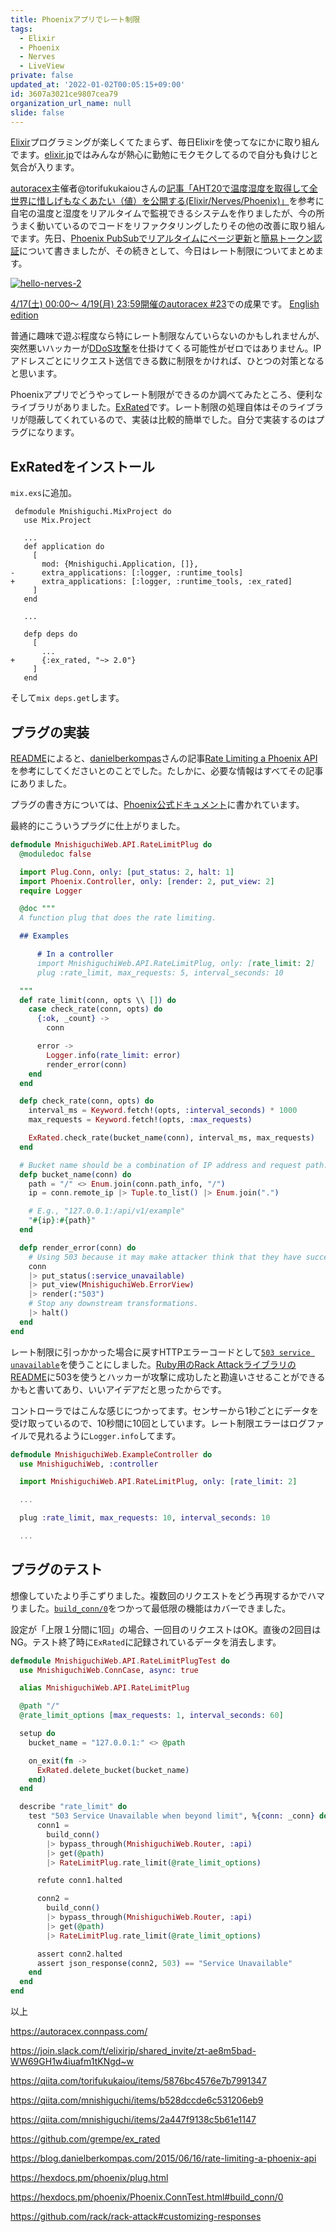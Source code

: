 ```yaml
---
title: Phoenixアプリでレート制限
tags:
  - Elixir
  - Phoenix
  - Nerves
  - LiveView
private: false
updated_at: '2022-01-02T00:05:15+09:00'
id: 3607a3021ce9807cea79
organization_url_name: null
slide: false
---
```

[Elixir](https://elixir-lang.org/)プログラミングが楽しくてたまらず、毎日Elixirを使ってなにかに取り組んでます。[elixir.jp](https://join.slack.com/t/elixirjp/shared_invite/zt-ae8m5bad-WW69GH1w4iuafm1tKNgd~w)ではみんなが熱心に勤勉にモクモクしてるので自分も負けじと気合が入ります。

[autoracex](https://autoracex.connpass.com/)主催者@torifukukaiouさんの[記事「AHT20で温度湿度を取得して全世界に惜しげもなくあたい（値）を公開する(Elixir/Nerves/Phoenix)」](https://qiita.com/torifukukaiou/items/5876bc4576e7b7991347)を参考に自宅の温度と湿度をリアルタイムで監視できるシステムを作りましたが、今の所うまく動いているのでコードをリファクタリングしたりその他の改善に取り組んでます。先日、[Phoenix PubSubでリアルタイムにページ更新](https://qiita.com/mnishiguchi/items/b528dccde6c531206eb9)と[簡易トークン認証](https://qiita.com/mnishiguchi/items/2a447f9138c5b61e1147)について書きましたが、その続きとして、今日はレート制限についてまとめます。

[![hello-nerves-2](https://user-images.githubusercontent.com/7563926/113411295-6508b380-9383-11eb-81ef-942e0999d0cd.gif)](https://dev.to/mnishiguchi/iot-development-using-rapberry-pi-and-elixir-iij)


[4/17(土) 00:00〜 4/19(月) 23:59開催のautoracex #23](https://autoracex.connpass.com/event/210477/)での成果です。
[English edition](https://dev.to/mnishiguchi/rate-limiter-for-phoenix-app-3j2n)

普通に趣味で遊ぶ程度なら特にレート制限なんていらないのかもしれませんが、突然悪いハッカーが[DDoS攻撃](https://ja.wikipedia.org/wiki/DoS%E6%94%BB%E6%92%83)を仕掛けてくる可能性がゼロではありません。IPアドレスごとにリクエスト送信できる数に制限をかければ、ひとつの対策となると思います。

Phoenixアプリでどうやってレート制限ができるのか調べてみたところ、便利なライブラリがありました。[ExRated](https://github.com/grempe/ex_rated)です。レート制限の処理自体はそのライブラリが隠蔽してくれているので、実装は比較的簡単でした。自分で実装するのはプラグになります。

## ExRatedをインストール

`mix.exs`に追加。

```diff_elixir
 defmodule Mnishiguchi.MixProject do
   use Mix.Project

   ...
   def application do
     [
       mod: {Mnishiguchi.Application, []},
-      extra_applications: [:logger, :runtime_tools]
+      extra_applications: [:logger, :runtime_tools, :ex_rated]
     ]
   end

   ...

   defp deps do
     [
       ...
+      {:ex_rated, "~> 2.0"}
     ]
   end
```

そして`mix deps.get`します。

## プラグの実装

[README](https://github.com/grempe/ex_rated)によると、[danielberkompas](https://github.com/danielberkompas)さんの記事[Rate Limiting a Phoenix API](https://blog.danielberkompas.com/2015/06/16/rate-limiting-a-phoenix-api)を参考にしてくださいとのことでした。たしかに、必要な情報はすべてその記事にありました。

プラグの書き方については、[Phoenix公式ドキュメント](https://hexdocs.pm/phoenix/plug.html)に書かれています。

最終的にこういうプラグに仕上がりました。

```elixir
defmodule MnishiguchiWeb.API.RateLimitPlug do
  @moduledoc false

  import Plug.Conn, only: [put_status: 2, halt: 1]
  import Phoenix.Controller, only: [render: 2, put_view: 2]
  require Logger

  @doc """
  A function plug that does the rate limiting.

  ## Examples

      # In a controller
      import MnishiguchiWeb.API.RateLimitPlug, only: [rate_limit: 2]
      plug :rate_limit, max_requests: 5, interval_seconds: 10

  """
  def rate_limit(conn, opts \\ []) do
    case check_rate(conn, opts) do
      {:ok, _count} ->
        conn

      error ->
        Logger.info(rate_limit: error)
        render_error(conn)
    end
  end

  defp check_rate(conn, opts) do
    interval_ms = Keyword.fetch!(opts, :interval_seconds) * 1000
    max_requests = Keyword.fetch!(opts, :max_requests)

    ExRated.check_rate(bucket_name(conn), interval_ms, max_requests)
  end

  # Bucket name should be a combination of IP address and request path.
  defp bucket_name(conn) do
    path = "/" <> Enum.join(conn.path_info, "/")
    ip = conn.remote_ip |> Tuple.to_list() |> Enum.join(".")

    # E.g., "127.0.0.1:/api/v1/example"
    "#{ip}:#{path}"
  end

  defp render_error(conn) do
    # Using 503 because it may make attacker think that they have successfully DOSed the site.
    conn
    |> put_status(:service_unavailable)
    |> put_view(MnishiguchiWeb.ErrorView)
    |> render(:"503")
    # Stop any downstream transformations.
    |> halt()
  end
end
```

レート制限に引っかかった場合に戻すHTTPエラーコードとして[`503 service unavailable`](https://developer.mozilla.org/en-US/docs/Web/HTTP/Status/503)を使うことにしました。[Ruby用のRack AttackライブラリのREADME](https://github.com/rack/rack-attack#customizing-responses)に503を使うとハッカーが攻撃に成功したと勘違いさせることができるかもと書いてあり、いいアイデアだと思ったからです。

コントローラではこんな感じにつかってます。センサーから1秒ごとにデータを受け取っているので、10秒間に10回としています。レート制限エラーはログファイルで見れるように`Logger.info`してます。

```elixir
defmodule MnishiguchiWeb.ExampleController do
  use MnishiguchiWeb, :controller

  import MnishiguchiWeb.API.RateLimitPlug, only: [rate_limit: 2]

  ...

  plug :rate_limit, max_requests: 10, interval_seconds: 10

  ...
```

## プラグのテスト

想像していたより手こずりました。複数回のリクエストをどう再現するかでハマりました。[`build_conn/0`](https://hexdocs.pm/phoenix/Phoenix.ConnTest.html#build_conn/0)をつかって最低限の機能はカバーできました。

設定が「上限１分間に1回」の場合、一回目のリクエストはOK。直後の2回目はNG。テスト終了時に`ExRated`に記録されているデータを消去します。

```elixir
defmodule MnishiguchiWeb.API.RateLimitPlugTest do
  use MnishiguchiWeb.ConnCase, async: true

  alias MnishiguchiWeb.API.RateLimitPlug

  @path "/"
  @rate_limit_options [max_requests: 1, interval_seconds: 60]

  setup do
    bucket_name = "127.0.0.1:" <> @path

    on_exit(fn ->
      ExRated.delete_bucket(bucket_name)
    end)
  end

  describe "rate_limit" do
    test "503 Service Unavailable when beyond limit", %{conn: _conn} do
      conn1 =
        build_conn()
        |> bypass_through(MnishiguchiWeb.Router, :api)
        |> get(@path)
        |> RateLimitPlug.rate_limit(@rate_limit_options)

      refute conn1.halted

      conn2 =
        build_conn()
        |> bypass_through(MnishiguchiWeb.Router, :api)
        |> get(@path)
        |> RateLimitPlug.rate_limit(@rate_limit_options)

      assert conn2.halted
      assert json_response(conn2, 503) == "Service Unavailable"
    end
  end
end
```

以上

https://autoracex.connpass.com/

https://join.slack.com/t/elixirjp/shared_invite/zt-ae8m5bad-WW69GH1w4iuafm1tKNgd~w

https://qiita.com/torifukukaiou/items/5876bc4576e7b7991347

https://qiita.com/mnishiguchi/items/b528dccde6c531206eb9

https://qiita.com/mnishiguchi/items/2a447f9138c5b61e1147

https://github.com/grempe/ex_rated

https://blog.danielberkompas.com/2015/06/16/rate-limiting-a-phoenix-api

https://hexdocs.pm/phoenix/plug.html

https://hexdocs.pm/phoenix/Phoenix.ConnTest.html#build_conn/0

https://github.com/rack/rack-attack#customizing-responses
